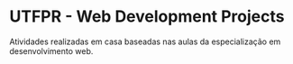 # UTFPR - Web Development Projects
 Atividades realizadas em casa baseadas nas aulas da especialização em desenvolvimento web. 
